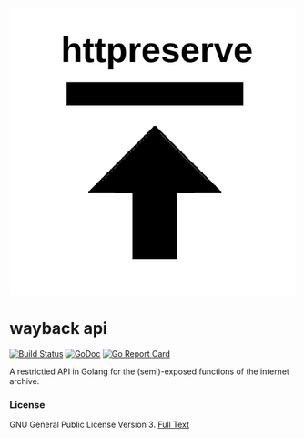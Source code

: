 <div>
<p align="center">
<img id="logo" src="https://github.com/httpreserve/httpreserve/raw/master/src/images/httpreserve-logo.png" alt="httpreserve"/>
</p>
</div>

# wayback api
[![Build Status](https://travis-ci.org/httpreserve/httpreserve.svg?branch=master)](https://travis-ci.org/httpreserve/httpreserve)
[![GoDoc](https://godoc.org/github.com/httpreserve/wayback?status.svg)](https://godoc.org/github.com/httpreserve/httpreserve)
[![Go Report Card](https://goreportcard.com/badge/github.com/httpreserve/wayback)](https://goreportcard.com/report/github.com/httpreserve/wayback)

A restrictied API in Golang for the (semi)-exposed functions of the internet archive.

### License

GNU General Public License Version 3. [Full Text](LICENSE)
